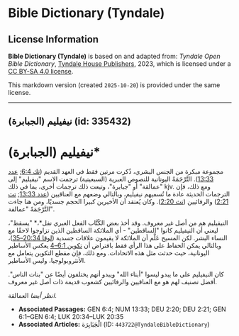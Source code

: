 # Bible Dictionary (Tyndale)

## License Information

**Bible Dictionary (Tyndale)** is based on and adapted from: _Tyndale Open Bible Dictionary_, [Tyndale House Publishers](https://tyndaleopenresources.com/), 2023, which is licensed under a [CC BY-SA 4.0 license](https://creativecommons.org/licenses/by-sa/4.0/legalcode.en).

This markdown version (created `2025-10-20`) is provided under the same license.



--------------------------------

## نيفيليم (الجبابرة) (id: 335432)

نيفيليم (الجبابرة)\*
====================

مجموعة مبكرة من الجنس البشري، ذُكرت مرتين فقط في العهد القديم ([تك 6:4](https://ref.ly/Gen6:4); [عدد 13:33](https://ref.ly/Num13:33)). التَّرْجَمَةً اليونانية للنصوص العبرية (السبعينية) ترجمت الاسم "نيفيليم" إلى "عمالقة" أو "جبابرة"، وتبعت ذلك ترجمات أخرى، بما في ذلك kjv. ومع ذلك، فإن الترجمات الحديثة عادة ما تُسميهم نيفيليم، وبالتالي وضعهم مع العناقيين ([عدد 13:33](https://ref.ly/Num13:33); [تث 2:21](https://ref.ly/Deut2:21)) والرفائيين ([تث 2:20](https://ref.ly/Deut2:20)). وكان يُعتقد أن الأخيرين كبيرا الحجم جسديًا، ومن هنا جاءت التَّرْجَمَةً "عمالقة".

النيفيليم هم من أصل غير معروف. وقد أخذ بعض الكُتَّاب الفعل العبري نفل*،* "يسقط"، ليعني أن النيفيليم كانوا "الساقطين" \- أي الملائكة الساقطين الذين تزاوجوا لاحقًا مع النساء البشر. لكن المسيح عَلَّم أن الملائكة لا يقيمون علاقات جسدية ([لوقا 20:34–35](https://ref.ly/Luke20:34-Luke20:35))، وبالتالي يمكن الحفاظ على هذا الرأي فقط بافتراض أن [تكوين 6:1–4](https://ref.ly/Gen6:1-Gen6:4) يعكس الأساطير اليونانية، حيث حدثت مثل هذه الاتحادات. ومع ذلك، فإن مقطع التكوين يتعامل مع الأنثروبولوجيا، وليس الأساطير.

كان النيفيليم على ما يبدو ليسوا "أبناء الله" ويبدو أنهم يختلفون أيضًا عن "بنات الناس". أفضل تصنيف لهم هو مع العناقيين والرفائيين كشعوب قديمة ذات أصل غير معروف.

*انظر أيضا* العمالقة.

* **Associated Passages:** GEN 6:4; NUM 13:33; DEU 2:20; DEU 2:21; GEN 6:1–GEN 6:4; LUK 20:34–LUK 20:35
* **Associated Articles:** الْجَبَابِرَة (ID: `443722@TyndaleBibleDictionary`)

